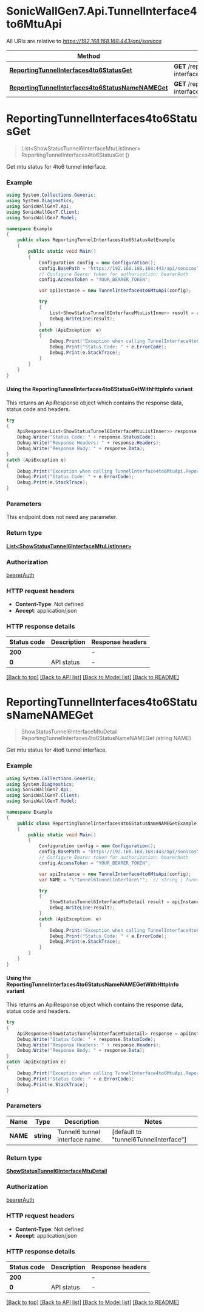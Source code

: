 # SonicWallGen7.Api.TunnelInterface4to6MtuApi

All URIs are relative to *https://192.168.168.168:443/api/sonicos*

| Method | HTTP request | Description |
|--------|--------------|-------------|
| [**ReportingTunnelInterfaces4to6StatusGet**](TunnelInterface4to6MtuApi.md#reportingtunnelinterfaces4to6statusget) | **GET** /reporting/tunnel-interfaces/4to6/status |  |
| [**ReportingTunnelInterfaces4to6StatusNameNAMEGet**](TunnelInterface4to6MtuApi.md#reportingtunnelinterfaces4to6statusnamenameget) | **GET** /reporting/tunnel-interfaces/4to6/status/name/{NAME} |  |

<a id="reportingtunnelinterfaces4to6statusget"></a>
# **ReportingTunnelInterfaces4to6StatusGet**
> List&lt;ShowStatusTunnel6InterfaceMtuListInner&gt; ReportingTunnelInterfaces4to6StatusGet ()



Get mtu status for 4to6 tunnel interface.

### Example
```csharp
using System.Collections.Generic;
using System.Diagnostics;
using SonicWallGen7.Api;
using SonicWallGen7.Client;
using SonicWallGen7.Model;

namespace Example
{
    public class ReportingTunnelInterfaces4to6StatusGetExample
    {
        public static void Main()
        {
            Configuration config = new Configuration();
            config.BasePath = "https://192.168.168.168:443/api/sonicos";
            // Configure Bearer token for authorization: bearerAuth
            config.AccessToken = "YOUR_BEARER_TOKEN";

            var apiInstance = new TunnelInterface4to6MtuApi(config);

            try
            {
                List<ShowStatusTunnel6InterfaceMtuListInner> result = apiInstance.ReportingTunnelInterfaces4to6StatusGet();
                Debug.WriteLine(result);
            }
            catch (ApiException  e)
            {
                Debug.Print("Exception when calling TunnelInterface4to6MtuApi.ReportingTunnelInterfaces4to6StatusGet: " + e.Message);
                Debug.Print("Status Code: " + e.ErrorCode);
                Debug.Print(e.StackTrace);
            }
        }
    }
}
```

#### Using the ReportingTunnelInterfaces4to6StatusGetWithHttpInfo variant
This returns an ApiResponse object which contains the response data, status code and headers.

```csharp
try
{
    ApiResponse<List<ShowStatusTunnel6InterfaceMtuListInner>> response = apiInstance.ReportingTunnelInterfaces4to6StatusGetWithHttpInfo();
    Debug.Write("Status Code: " + response.StatusCode);
    Debug.Write("Response Headers: " + response.Headers);
    Debug.Write("Response Body: " + response.Data);
}
catch (ApiException e)
{
    Debug.Print("Exception when calling TunnelInterface4to6MtuApi.ReportingTunnelInterfaces4to6StatusGetWithHttpInfo: " + e.Message);
    Debug.Print("Status Code: " + e.ErrorCode);
    Debug.Print(e.StackTrace);
}
```

### Parameters
This endpoint does not need any parameter.
### Return type

[**List&lt;ShowStatusTunnel6InterfaceMtuListInner&gt;**](ShowStatusTunnel6InterfaceMtuListInner.md)

### Authorization

[bearerAuth](../README.md#bearerAuth)

### HTTP request headers

 - **Content-Type**: Not defined
 - **Accept**: application/json


### HTTP response details
| Status code | Description | Response headers |
|-------------|-------------|------------------|
| **200** |  |  -  |
| **0** | API status |  -  |

[[Back to top]](#) [[Back to API list]](../README.md#documentation-for-api-endpoints) [[Back to Model list]](../README.md#documentation-for-models) [[Back to README]](../README.md)

<a id="reportingtunnelinterfaces4to6statusnamenameget"></a>
# **ReportingTunnelInterfaces4to6StatusNameNAMEGet**
> ShowStatusTunnel6InterfaceMtuDetail ReportingTunnelInterfaces4to6StatusNameNAMEGet (string NAME)



Get mtu status for 4to6 tunnel interface.

### Example
```csharp
using System.Collections.Generic;
using System.Diagnostics;
using SonicWallGen7.Api;
using SonicWallGen7.Client;
using SonicWallGen7.Model;

namespace Example
{
    public class ReportingTunnelInterfaces4to6StatusNameNAMEGetExample
    {
        public static void Main()
        {
            Configuration config = new Configuration();
            config.BasePath = "https://192.168.168.168:443/api/sonicos";
            // Configure Bearer token for authorization: bearerAuth
            config.AccessToken = "YOUR_BEARER_TOKEN";

            var apiInstance = new TunnelInterface4to6MtuApi(config);
            var NAME = "\"tunnel6TunnelInterface\"";  // string | Tunnel6 tunnel interface name. (default to "tunnel6TunnelInterface")

            try
            {
                ShowStatusTunnel6InterfaceMtuDetail result = apiInstance.ReportingTunnelInterfaces4to6StatusNameNAMEGet(NAME);
                Debug.WriteLine(result);
            }
            catch (ApiException  e)
            {
                Debug.Print("Exception when calling TunnelInterface4to6MtuApi.ReportingTunnelInterfaces4to6StatusNameNAMEGet: " + e.Message);
                Debug.Print("Status Code: " + e.ErrorCode);
                Debug.Print(e.StackTrace);
            }
        }
    }
}
```

#### Using the ReportingTunnelInterfaces4to6StatusNameNAMEGetWithHttpInfo variant
This returns an ApiResponse object which contains the response data, status code and headers.

```csharp
try
{
    ApiResponse<ShowStatusTunnel6InterfaceMtuDetail> response = apiInstance.ReportingTunnelInterfaces4to6StatusNameNAMEGetWithHttpInfo(NAME);
    Debug.Write("Status Code: " + response.StatusCode);
    Debug.Write("Response Headers: " + response.Headers);
    Debug.Write("Response Body: " + response.Data);
}
catch (ApiException e)
{
    Debug.Print("Exception when calling TunnelInterface4to6MtuApi.ReportingTunnelInterfaces4to6StatusNameNAMEGetWithHttpInfo: " + e.Message);
    Debug.Print("Status Code: " + e.ErrorCode);
    Debug.Print(e.StackTrace);
}
```

### Parameters

| Name | Type | Description | Notes |
|------|------|-------------|-------|
| **NAME** | **string** | Tunnel6 tunnel interface name. | [default to &quot;tunnel6TunnelInterface&quot;] |

### Return type

[**ShowStatusTunnel6InterfaceMtuDetail**](ShowStatusTunnel6InterfaceMtuDetail.md)

### Authorization

[bearerAuth](../README.md#bearerAuth)

### HTTP request headers

 - **Content-Type**: Not defined
 - **Accept**: application/json


### HTTP response details
| Status code | Description | Response headers |
|-------------|-------------|------------------|
| **200** |  |  -  |
| **0** | API status |  -  |

[[Back to top]](#) [[Back to API list]](../README.md#documentation-for-api-endpoints) [[Back to Model list]](../README.md#documentation-for-models) [[Back to README]](../README.md)

